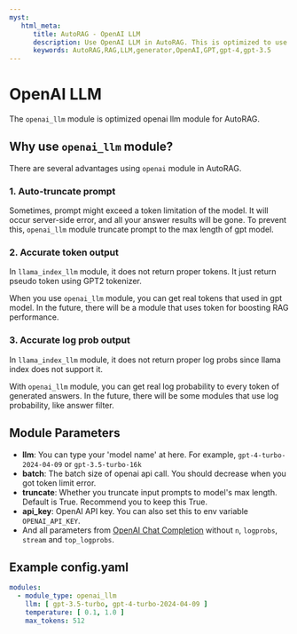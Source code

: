 ```yaml
---
myst:
   html_meta:
      title: AutoRAG - OpenAI LLM
      description: Use OpenAI LLM in AutoRAG. This is optimized to use OpenAI model in AutoRAG.
      keywords: AutoRAG,RAG,LLM,generator,OpenAI,GPT,gpt-4,gpt-3.5
---
```

# OpenAI LLM

The `openai_llm` module is optimized openai llm module for AutoRAG.

## Why use `openai_llm` module?

There are several advantages using `openai` module in AutoRAG.

### 1. Auto-truncate prompt

Sometimes, prompt might exceed a token limitation of the model.
It will occur server-side error, and all your answer results will be gone.
To prevent this, `openai_llm` module truncate prompt to the max length of gpt model.

### 2. Accurate token output

In `llama_index_llm` module, it does not return proper tokens. It just return pseudo token using GPT2 tokenizer.

When you use `openai_llm` module, you can get real tokens that used in gpt model.
In the future, there will be a module that uses token for boosting RAG performance.

### 3. Accurate log prob output

In `llama_index_llm` module, it does not return proper log probs since llama index does not support it.

With `openai_llm` module, you can get real log probability to every token of generated answers.
In the future, there will be some modules that use log probability, like answer filter.

## **Module Parameters**

- **llm**: You can type your 'model name' at here. For example, `gpt-4-turbo-2024-04-09` or `gpt-3.5-turbo-16k`
- **batch**: The batch size of openai api call. You should decrease when you got token limit error.
- **truncate**: Whether you truncate input prompts to model's max length. Default is True. Recommend you to keep this
  True.
- **api_key**: OpenAI API key. You can also set this to env variable `OPENAI_API_KEY`.
- And all parameters
  from [OpenAI Chat Completion](https://platform.openai.com/docs/api-reference/chat/create)
  without `n`, `logprobs`, `stream` and `top_logprobs`.

## **Example config.yaml**

```yaml
modules:
  - module_type: openai_llm
    llm: [ gpt-3.5-turbo, gpt-4-turbo-2024-04-09 ]
    temperature: [ 0.1, 1.0 ]
    max_tokens: 512
```
